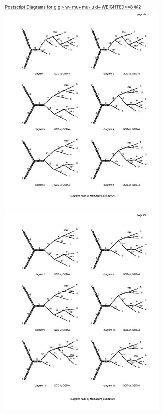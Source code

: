 <HTML> 
<HEAD> 
<TITLE>Feynman Diagrams </TITLE> 
</HEAD> 
<BODY> 
<P><A HREF="matrix1.ps" id="1"> Postscript Diagrams for g g > w- mu+ mu- u d~ WEIGHTED<=8 @2</A> <BR> 
<IMG SRC="matrix11.jpg" ALT="Page 1 of 3 " > <BR> 
<IMG SRC="matrix12.jpg" ALT="Page 2 of 3 " > <BR> 

</BODY> 
</HTML> 
